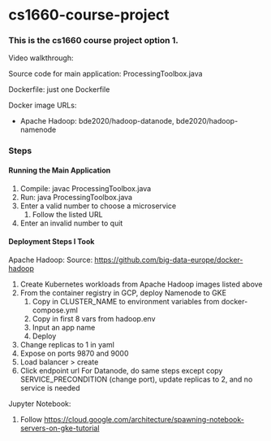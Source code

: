 # cs1660-course-project

### This is the cs1660 course project option 1. ###

Video walkthrough:

Source code for main application: ProcessingToolbox.java

Dockerfile: just one Dockerfile

Docker image URLs: 
* Apache Hadoop: bde2020/hadoop-datanode, bde2020/hadoop-namenode

### Steps ###

#### Running the Main Application ####
1. Compile: javac ProcessingToolbox.java
2. Run: java ProcessingToolbox.java
3. Enter a valid number to choose a microservice
    1. Follow the listed URL
4. Enter an invalid number to quit

#### Deployment Steps I Took #####

Apache Hadoop:
Source: https://github.com/big-data-europe/docker-hadoop
1. Create Kubernetes workloads from Apache Hadoop images listed above
2. From the container registry in GCP, deploy Namenode to GKE
    1. Copy in CLUSTER_NAME to environment variables from docker-compose.yml
    2. Copy in first 8 vars from hadoop.env
    3. Input an app name
    4. Deploy
3. Change replicas to 1 in yaml
4. Expose on ports 9870 and 9000
5. Load balancer > create
6. Click endpoint url
For Datanode, do same steps except copy SERVICE_PRECONDITION (change port), update replicas to 2, and no service is needed

Jupyter Notebook:
1. Follow https://cloud.google.com/architecture/spawning-notebook-servers-on-gke-tutorial

